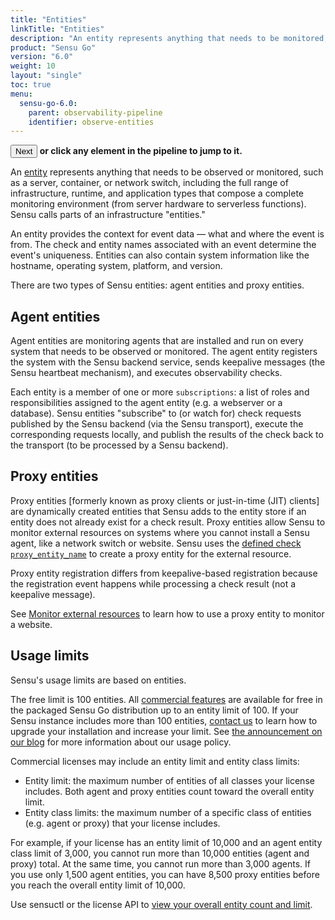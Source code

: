 ```yaml
---
title: "Entities"
linkTitle: "Entities"
description: "An entity represents anything that needs to be monitored, including the full range of infrastructure, runtime, and application types that compose a complete monitoring environment, from server hardware to serverless functions. Read this doc to learn about entities."
product: "Sensu Go"
version: "6.0"
weight: 10
layout: "single"
toc: true
menu:
  sensu-go-6.0:
    parent: observability-pipeline
    identifier: observe-entities
---
```


<!--Source at ADD LINK IF USED-->

**<button onclick="window.location.href='../observe-events';">Next</button> or click any element in the pipeline to jump to it.**

An [entity][6] represents anything that needs to be observed or monitored, such as a server, container, or network switch, including the full range of infrastructure, runtime, and application types that compose a complete monitoring environment (from server hardware to serverless functions).
Sensu calls parts of an infrastructure "entities."

An entity provides the context for event data &mdash; what and where the event is from.
The check and entity names associated with an event determine the event's uniqueness.
Entities can also contain system information like the hostname, operating system, platform, and version.

There are two types of Sensu entities: agent entities and proxy entities.

## Agent entities

Agent entities are monitoring agents that are installed and run on every system that needs to be observed or monitored.
The agent entity registers the system with the Sensu backend service, sends keepalive messages (the Sensu heartbeat mechanism), and executes observability checks.

Each entity is a member of one or more `subscriptions`: a list of roles and responsibilities assigned to the agent entity (e.g. a webserver or a database).
Sensu entities "subscribe" to (or watch for) check requests published by the Sensu backend (via the Sensu transport), execute the corresponding requests locally, and publish the results of the check back to the transport (to be processed by a Sensu backend).

## Proxy entities

Proxy entities [formerly known as proxy clients or just-in-time (JIT) clients] are dynamically created entities that Sensu adds to the entity store if an entity does not already exist for a check result.
Proxy entities allow Sensu to monitor external resources on systems where you cannot install a Sensu agent, like a network switch or website.
Sensu uses the [defined check `proxy_entity_name`][7] to create a proxy entity for the external resource.

Proxy entity registration differs from keepalive-based registration because the registration event happens while processing a check result (not a keepalive message).

See [Monitor external resources][1] to learn how to use a proxy entity to monitor a website.

## Usage limits

Sensu's usage limits are based on entities.

The free limit is 100 entities.
All [commercial features][2] are available for free in the packaged Sensu Go distribution up to an entity limit of 100.
If your Sensu instance includes more than 100 entities, [contact us][3] to learn how to upgrade your installation and increase your limit. See [the announcement on our blog][4] for more information about our usage policy.

Commercial licenses may include an entity limit and entity class limits:

- Entity limit: the maximum number of entities of all classes your license includes. Both agent and proxy entities count toward the overall entity limit.
- Entity class limits: the maximum number of a specific class of entities (e.g. agent or proxy) that your license includes.

For example, if your license has an entity limit of 10,000 and an agent entity class limit of 3,000, you cannot run more than 10,000 entities (agent and proxy) total.
At the same time, you cannot run more than 3,000 agents.
If you use only 1,500 agent entities, you can have 8,500 proxy entities before you reach the overall entity limit of 10,000.

Use sensuctl or the license API to [view your overall entity count and limit][5].


[1]: ../../guides/monitor-external-resources/
[2]: ../../commercial/
[3]: https://sensu.io/contact
[4]: https://blog.sensu.io/one-year-of-sensu-go
[5]: ../../reference/license/#view-entity-count-and-entity-limit
[6]: entities/
[7]: checks/#proxy-entity-name-attribute
